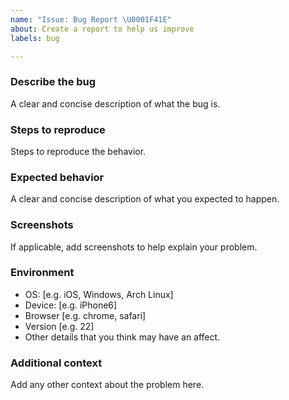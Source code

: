 ```yaml
---
name: "Issue: Bug Report \U0001F41E"
about: Create a report to help us improve
labels: bug

---
```


### Describe the bug
A clear and concise description of what the bug is.

### Steps to reproduce
Steps to reproduce the behavior.

### Expected behavior
A clear and concise description of what you expected to happen.

### Screenshots
If applicable, add screenshots to help explain your problem.

### Environment
 - OS: [e.g. iOS, Windows, Arch Linux]
 - Device: [e.g. iPhone6]
 - Browser [e.g. chrome, safari]
 - Version [e.g. 22]
 - Other details that you think may have an affect.

### Additional context
Add any other context about the problem here.
